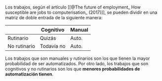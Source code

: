 Los trabajos, según el artículo [[@The future of employment_ How susceptible are jobs to computerisation_ (2017)]], se pueden dividir en una matriz de doble entrada de la siguiente manera:

|              | Cognitivo  | Manual |
| ------------ | ---------- | ------ |
| Rutinario    | Quizás     | Auto.  |
| No rutinario | Todavía no | Auto.  |

Los trabajos que son manuales y rutinarios son los que tienen la mayor probabilidad de ser automatizados.
Por otro lado, los trabajos que son cognitivos y no rutinarios son los que **menores probabilidades de automatización tienen**.